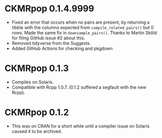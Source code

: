 # CKMRpop 0.1.4.9999

* Fixed an error that occurs when no pairs are present, by returning a tibble
with the columns expected from `compile_related_pairs()` but 0 rows. Made the
same fix in `downsample_pairs()`.  Thanks to Martin Sköld for filing GitHub issue #2
about this.
* Removed tidyverse from the Suggests.
* Added GitHub Actions for checking and pkgdown


# CKMRpop 0.1.3

* Compiles on Solaris.
* Compatible with Rcpp 1.0.7.  (0.1.2 suffered a segfault with the new Rcpp).

# CKMRpop 0.1.2

* This was on CRAN for a short while until a compiler issue on Solaris caused
it to be archived.
